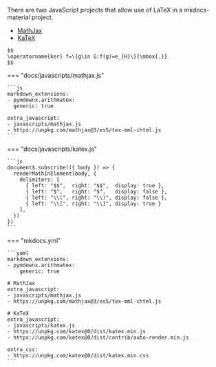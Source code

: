 There are two JavaScript projects that allow use of LaTeX in a mkdocs-material project.

- [MathJax](https://squidfunk.github.io/mkdocs-material/reference/math/?h=math#mathjax)
- [KaTeX](https://squidfunk.github.io/mkdocs-material/reference/math/?h=math#mathjax)

```mdd
$$
\operatorname{ker} f=\{g\in G:f(g)=e_{H}\}{\mbox{.}}
$$
```


=== "docs/javascripts/mathjax.js"

    ```js
    markdown_extensions:
    - pymdownx.arithmatex:
      generic: true

    extra_javascript:
    - javascripts/mathjax.js
    - https://unpkg.com/mathjax@3/es5/tex-mml-chtml.js
    ```

=== "docs/javascripts/katex.js"

    ```js
    document$.subscribe(({ body }) => { 
      renderMathInElement(body, {
        delimiters: [
          { left: "$$",  right: "$$",  display: true },
          { left: "$",   right: "$",   display: false },
          { left: "\\(", right: "\\)", display: false },
          { left: "\\[", right: "\\]", display: true }
        ],
      })
    })
    ```

=== "mkdocs.yml"

    ```yaml
    markdown_extensions:
    - pymdownx.arithmatex:
        generic: true

    # MathJax
    extra_javascript:
    - javascripts/mathjax.js
    - https://unpkg.com/mathjax@3/es5/tex-mml-chtml.js

    # KaTeX
    extra_javascript:
    - javascripts/katex.js
    - https://unpkg.com/katex@0/dist/katex.min.js
    - https://unpkg.com/katex@0/dist/contrib/auto-render.min.js

    extra_css:
    - https://unpkg.com/katex@0/dist/katex.min.css
    ```

